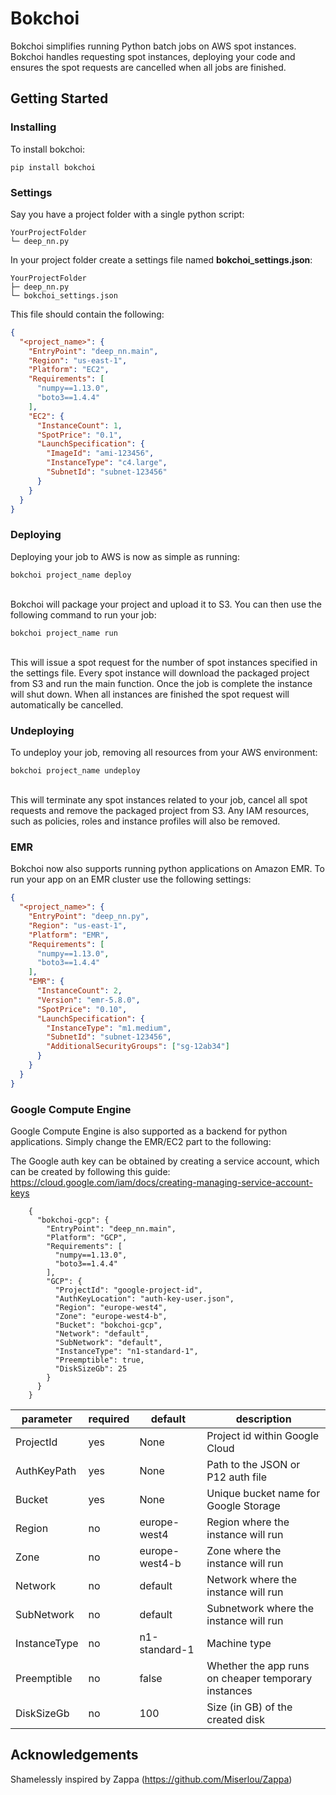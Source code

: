 # Bokchoi

Bokchoi simplifies running Python batch jobs on AWS spot instances. Bokchoi handles requesting spot instances, deploying your code and ensures the spot requests are cancelled when all jobs are finished.

## Getting Started

### Installing

To install bokchoi:

```
pip install bokchoi
```

### Settings


Say you have a project folder with a single python script:
```
YourProjectFolder
└─ deep_nn.py
```
In your project folder create a settings file named **bokchoi_settings.json**:
```
YourProjectFolder
├─ deep_nn.py
└─ bokchoi_settings.json
```
This file should contain the following:

```json
{
  "<project_name>": {
    "EntryPoint": "deep_nn.main",
    "Region": "us-east-1",
    "Platform": "EC2",
    "Requirements": [
      "numpy==1.13.0",
      "boto3==1.4.4"
    ],
    "EC2": {
      "InstanceCount": 1,
      "SpotPrice": "0.1",
      "LaunchSpecification": {
        "ImageId": "ami-123456",
        "InstanceType": "c4.large",
        "SubnetId": "subnet-123456"
      }
    }
  }
}
```

### Deploying

Deploying your job to AWS is now as simple as running:
```
bokchoi project_name deploy
```
\
Bokchoi will package your project and upload it to S3. You can then use the following command to run your job:
```
bokchoi project_name run
```
\
This will issue a spot request for the number of spot instances specified in the settings file. Every spot instance will download the packaged project from S3 and run the main function. Once the job is complete the instance will shut down. When all instances are finished the spot request will automatically be cancelled.

### Undeploying

To undeploy your job, removing all resources from your AWS environment:
```
bokchoi project_name undeploy
```
\
This will terminate any spot instances related to your job, cancel all spot requests and remove the packaged project from S3. Any IAM resources, such as policies, roles and instance profiles will also be removed.

### EMR

Bokchoi now also supports running python applications on Amazon EMR. To run your app on an EMR cluster use the following settings:

```json
{
  "<project_name>": {
    "EntryPoint": "deep_nn.py",
    "Region": "us-east-1",
    "Platform": "EMR",
    "Requirements": [
      "numpy==1.13.0",
      "boto3==1.4.4"
    ],
    "EMR": {
      "InstanceCount": 2,
      "Version": "emr-5.8.0",
      "SpotPrice": "0.10",
      "LaunchSpecification": {
        "InstanceType": "m1.medium",
        "SubnetId": "subnet-123456",
        "AdditionalSecurityGroups": ["sg-12ab34"]
      }
    }
  }
}
```

### Google Compute Engine

Google Compute Engine is also supported as a backend for python applications.
Simply change the EMR/EC2 part to the following:

The Google auth key can be obtained by creating a service account, which can be created by
following this guide: https://cloud.google.com/iam/docs/creating-managing-service-account-keys

```
    {
      "bokchoi-gcp": {
        "EntryPoint": "deep_nn.main",
        "Platform": "GCP",
        "Requirements": [
          "numpy==1.13.0",
          "boto3==1.4.4"
        ],
        "GCP": {
          "ProjectId": "google-project-id",
          "AuthKeyLocation": "auth-key-user.json",
          "Region": "europe-west4",
          "Zone": "europe-west4-b",
          "Bucket": "bokchoi-gcp",
          "Network": "default",
          "SubNetwork": "default",
          "InstanceType": "n1-standard-1",
          "Preemptible": true,
          "DiskSizeGb": 25
        }
      }
    }
```

| parameter | required | default | description |
| -- | -- | -- | -- |
| ProjectId | yes | None | Project id within Google Cloud |
| AuthKeyPath | yes | None | Path to the JSON or P12 auth file |
| Bucket | yes | None | Unique bucket name for Google Storage |
| Region  | no  | europe-west4 | Region where the instance will run |
| Zone | no  | europe-west4-b | Zone where the instance will run |
| Network | no  | default | Network where the instance will run |
| SubNetwork | no  | default | Subnetwork where the instance will run |
| InstanceType | no  | n1-standard-1 | Machine type |
| Preemptible | no  | false | Whether the app runs on cheaper temporary instances |
| DiskSizeGb | no  | 100 | Size (in GB) of the created disk |



## Acknowledgements

Shamelessly inspired by Zappa (https://github.com/Miserlou/Zappa)